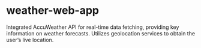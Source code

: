 # weather-web-app
Integrated AccuWeather API for real-time data fetching, providing key information on weather forecasts. Utilizes geolocation services to obtain the user’s live location.
